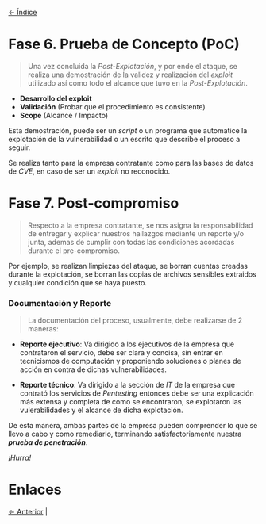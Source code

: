 [<- Índice](../Pentesting.md)
# Fase 6. Prueba de Concepto (PoC)

> Una vez concluida la *Post-Explotación*, y por ende el ataque, se realiza una demostración de la validez y realización del *exploit* utilizado así como todo el alcance que tuvo en la *Post-Explotación*.

- **Desarrollo del exploit**
- **Validación** (Probar que el procedimiento es consistente)
- **Scope** (Alcance / Impacto)

Esta demostración, puede ser un *script* o un programa que automatice la explotación de la vulnerabilidad o un escrito que describe el proceso a seguir.

Se realiza tanto para la empresa contratante como para las bases de datos de *CVE*, en caso de ser un *exploit* no reconocido.

# Fase 7. Post-compromiso

> Respecto a la empresa contratante, se nos asigna la responsabilidad de entregar y explicar nuestros hallazgos mediante un reporte y/o junta, ademas de cumplir con todas las condiciones acordadas durante el pre-compromiso.

Por ejemplo, se realizan limpiezas del ataque, se borran cuentas creadas durante la explotación, se borran las copias de archivos sensibles extraidos y cualquier condición que se haya puesto.

### Documentación y Reporte

> La documentación del proceso, usualmente, debe realizarse de 2 maneras:

- **Reporte ejecutivo**: Va dirigido a los ejecutivos de la empresa que contrataron el servicio, debe ser clara y concisa, sin entrar en tecnicismos de computación y proponiendo soluciones o planes de acción en contra de dichas vulnerabilidades.

- **Reporte técnico**: Va dirigido a la sección de *IT* de la empresa que contrató los servicios de *Pentesting* entonces debe ser una explicación más extensa y completa de como se encontraron, se explotaron las vulerabilidades y el alcance de dicha explotación.

De esta manera, ambas partes de la empresa pueden comprender lo que se llevo a cabo y como remediarlo, terminando satisfactoriamente nuestra ***prueba de penetración***.

*¡Hurra!*

# Enlaces

[<- Anterior](Postexplotacion.md) |